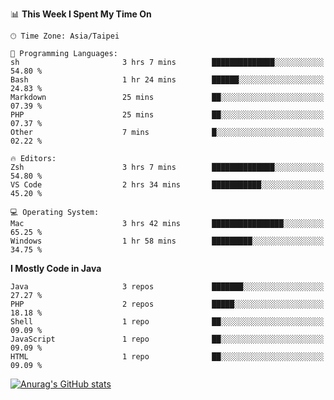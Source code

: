 <!--
<table>
  <tr>
    <td>
      <img src="./devcard.svg" alt="A dev card" width="400" hight="100%">
    </td>
    <td>
      <p>### Hi there 👋</p>
      <p>**treevel/treevel** is a ✨ _special_ ✨ repository because its `README.md` (this file) appears on your GitHub profile.</p>
      <p>Here are some ideas to get you started:</p>
      <p>- 🔭 I’m currently working on ...</p>
      <p>- 🌱 I’m currently learning ...</p>
      <p>- 👯 I’m looking to collaborate on ...</p>
      <p>- 🤔 I’m looking for help with ...</p>
      <p>- 💬 Ask me about ...</p>
      <p>- 📫 How to reach me: ...</p>
      <p>- 😄 Pronouns: ...</p>
      <p>- ⚡ Fun fact: ...</p>
    </td>
  </tr>
</table>
-->

<!--START_SECTION:waka-->
📊 **This Week I Spent My Time On** 

```text
🕑︎ Time Zone: Asia/Taipei

💬 Programming Languages: 
sh                       3 hrs 7 mins        ██████████████░░░░░░░░░░░   54.80 % 
Bash                     1 hr 24 mins        ██████░░░░░░░░░░░░░░░░░░░   24.83 % 
Markdown                 25 mins             ██░░░░░░░░░░░░░░░░░░░░░░░   07.39 % 
PHP                      25 mins             ██░░░░░░░░░░░░░░░░░░░░░░░   07.37 % 
Other                    7 mins              █░░░░░░░░░░░░░░░░░░░░░░░░   02.22 % 

🔥 Editors: 
Zsh                      3 hrs 7 mins        ██████████████░░░░░░░░░░░   54.80 % 
VS Code                  2 hrs 34 mins       ███████████░░░░░░░░░░░░░░   45.20 % 

💻 Operating System: 
Mac                      3 hrs 42 mins       ████████████████░░░░░░░░░   65.25 % 
Windows                  1 hr 58 mins        █████████░░░░░░░░░░░░░░░░   34.75 % 
```

**I Mostly Code in Java** 

```text
Java                     3 repos             ███████░░░░░░░░░░░░░░░░░░   27.27 % 
PHP                      2 repos             █████░░░░░░░░░░░░░░░░░░░░   18.18 % 
Shell                    1 repo              ██░░░░░░░░░░░░░░░░░░░░░░░   09.09 % 
JavaScript               1 repo              ██░░░░░░░░░░░░░░░░░░░░░░░   09.09 % 
HTML                     1 repo              ██░░░░░░░░░░░░░░░░░░░░░░░   09.09 % 
```




<!--END_SECTION:waka-->

<!-- GitHub Stats Card-->
[![Anurag's GitHub stats](https://github-readme-stats.vercel.app/api?username=treevel&show_icons=true&theme=monokai&count_private=true)](https://github.com/anuraghazra/github-readme-stats)
